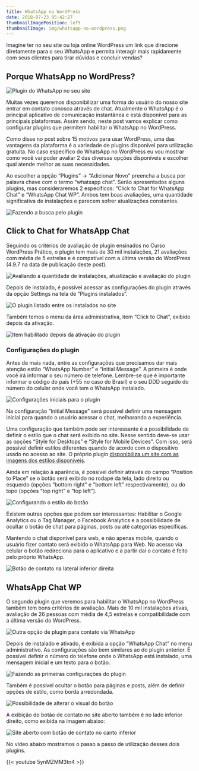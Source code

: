 ```yaml
---
title: WhatsApp no WordPress
date: 2018-07-23 05:42:27
thumbnailImagePosition: left
thumbnailImage: img/whatsapp-no-wordpress.png
---
```


Imagine ter no seu site ou loja online WordPress um link que direcione diretamente para o seu WhatsApp e permita interagir mais rapidamente com seus clientes para tirar dúvidas e concluir vendas?

<!--more-->

## Porque WhatsApp no WordPress?

![Plugin do WhatsApp no seu site](../../img/whatsapp-no-wordpress.png "Link do WhatsApp no WordPress")

Muitas vezes queremos disponibilizar uma forma do usuário do nosso site entrar em contato conosco através de chat. Atualmente o WhatsApp é o principal aplicativo de comunicação instantânea e está disponível para as principais plataformas. Assim sendo, neste post vamos explicar como configurar plugins que permitem habilitar o WhatsApp no WordPress.

Como disse no post sobre 15 motivos para usar WordPress, uma das vantagens da plataforma é a variedade de plugins disponível para utilização gratuita. No caso específico do WhatsApp no WordPress eu vou mostrar como você vai poder avaliar 2 das diversas opções disponíveis e escolher qual atende melhor as suas necessidades.

Ao escolher a opção “Plugins” -> “Adicionar Novo” preencha a busca por palavra chave com o termo “whatsapp chat”. Serão apresentados alguns plugins, mas consideraremos 2 específicos: “Click to Chat for WhatsApp Chat” e “WhatsApp Chat WP”. Ambos tem boas avaliações, uma quantidade significativa de instalações e parecem sofrer atualizações constantes.

![Fazendo a busca pelo plugin](../../img/01-busca-plugin-whatsapp.png "Termo usado para buscar o plugin de WhatsApp no WordPress")

## Click to Chat for WhatsApp Chat

Seguindo os critérios de avaliação de plugin ensinados no Curso WordPress Prático, o plugin tem mais de 30 mil instalações, 21 avaliações com média de 5 estrelas e é compatível com a última versão do WordPress (4.9.7 na data de publicação deste post).

![Avaliando a quantidade de instalações, atualização e avaliação do plugin](../../img/02-click-to-chat-detalhes.png "Detalhes da avaliação do plugin Click to Chat for WhatsAppChat")

Depois de instalado, é possível acessar as configurações do plugin através da opção Settings na tela de “Plugins instalados”.

![O plugin listado entre os instalados no site](../../img/03-settings-plugin.png "Configuração do plugin \"Click to Chat for WhatsApp\" para realizar as configurações")

Também temos o menu da área administrativa, item “Click to Chat”, exibido depois da ativação.

![Item habilitado depois da ativação do plugin](../../img/04-menu-admin-click.png "Nova opção no menu administrativo")

### Configurações do plugin

Antes de mais nada, entre as configurações que precisamos dar mais atenção estão “WhatsApp Number” e “Initial Message”. A primeira é onde você irá informar o seu número de telefone. Lembre-se que é importante informar o código do país (+55 no caso do Brasil) e o seu DDD seguido do número do celular onde você tem o WhatsApp instalado.

![Configurações iniciais para o plugin](../../img/05-number-message.png "Possibilidade de configurar o número de telefone para WhatsApp e de mensagem inicial")

Na configuração “Initial Message” será possível definir uma mensagem inicial para quando o usuário acessar o chat, melhorando a experiência.

Uma configuração que também pode ser interessante é a possibilidade de definir o estilo que o chat será exibido no site. Nesse sentido deve-se usar as opções “Style for Desktops” e “Style for Mobile Devices”. Com isso, será possível definir estilos diferentes quando de acordo com o dispositivo usado no acesso ao site. O próprio plugin [disponibiliza um site com as imagens dos estilos disponíveis](https://www.holithemes.com/whatsapp-chat/select-styles/).

Ainda em relação à aparência, é possível definir através do campo “Position to Place” se o botão será exibido no rodapé da tela, lado direito ou esquerdo (opções “bottom right” e “bottom left” respectivamente), ou do topo (opções “top right” e “top left”).

![Configurando o estilo do botão](../../img/06-estilos.png "Configuração do estilo do botão e do posicionamento do mesmo")

Existem outras opções que podem ser interessantes: Habilitar o Google Analytics ou o Tag Manager, o Facebook Analytics e a possibilidade de ocultar o botão de chat para páginas, posts ou até categorias específicas.

Mantendo o chat disponível para web, e não apenas mobile, quando o usuário fizer contato será exibido o WhatsApp para Web. No acesso via celular o botão redireciona para o aplicativo e a partir daí o contato é feito pelo próprio WhatsApp.

![Botão de contato na lateral inferior direita](../../img/07-site-com-whatsapppng-300x200.png "Exibição do botão para contato usando WhatsApp no rodapé, na lateral direita")

## WhatsApp Chat WP

O segundo plugin que veremos para habilitar o WhatsApp no WordPress também tem bons critérios de avaliação. Mais de 10 mil instalações ativas, avaliação de 26 pessoas com média de 4,5 estrelas e compatibilidade com a última versão do WordPress.

![Outra opção de plugin para contato via WhatsApp](../../img/08-whatsapp-chat-wp-detalhes.png "Plugin WhatsApp Chat WP para comunicação instantânea usando WhatsApp no WordPress")

Depois de instalado e ativado, é exibida a opção “WhatsApp Chat” no menu administrativo. As configurações são bem similares ao do plugin anterior. É possível definir o número do telefone onde o WhatsApp está instalado, uma mensagem inicial e um texto para o botão.

![Fazendo as primeiras configurações do plugin](../../img/09-configuracoes-768x377.png "Configuração de número, imagem inicial e texto do botão")

Também é possível ocultar o botão para páginas e posts, além de definir opções de estilo, como borda arredondada.

![Possibilidade de alterar o visual do botão](../../img/10-estilo-ocultar-768x363.png "O plugin WhatsApp Chat WP também permite configurar estilo e ocultar o botão de contato em algumas situações")

A exibição do botão de contato no site aberto também é no lado inferior direito, como exibida na imagem abaixo:

![Site aberto com botão de contato no canto inferior](../../img/11-site-whatsapp-chat-768x347.png "Exibição do botão do WhatsApp Chat WP no site aberto")

No vídeo abaixo mostramos o passo a passo de utilização desses dois plugins.

{{< youtube 5ynMZMM3tn4 >}}
